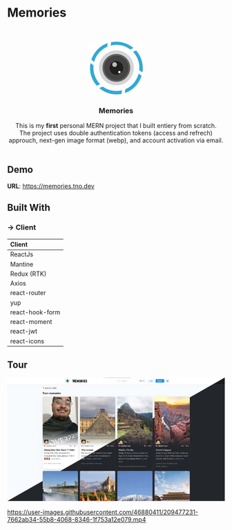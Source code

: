 # Memories




<br/>
<p align="center">
  <a href="[https://github.com//](https://github.com/moh-sa/Memories)">
    <img src="images/logo.png" alt="Logo">
  </a>

  <h3 align="center">Memories</h3>

  <p align="center">
  This is my <strong>first</strong> personal MERN project that I built entiery from scratch.
  <br/>
The project uses double authentication tokens (access and refrech) approuch, next-gen image format (webp), and account activation via email.
    <br/>
    <br/>
  </p>
</p>



## Demo

  **URL**: https://memories.tno.dev



## Built With
### -> Client
| Client |
| :-------- |
| ReactJs |
| Mantine |
| Redux (RTK) |
| Axios |
| react-router |
| yup |
| react-hook-form |
| react-moment |
| react-jwt |
| react-icons |



## Tour

  ![Screen Shot](images/screenshot1.jpg)

https://user-images.githubusercontent.com/46880411/209477231-7662ab34-55b8-4068-8346-1f753a12e079.mp4
